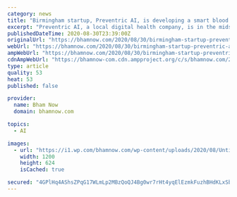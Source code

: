 ```yaml
---
category: news
title: "Birmingham startup, Preventric AI, is developing a smart blood pressure monitor"
excerpt: "Preventric AI, a local digital health company, is in the midst of raising funding for their new device, the BPro. Here's what we know so far. What is the"
publishedDateTime: 2020-08-30T23:39:00Z
originalUrl: "https://bhamnow.com/2020/08/30/birmingham-startup-preventric-ai-developing-smart-blood-pressure-monitor/"
webUrl: "https://bhamnow.com/2020/08/30/birmingham-startup-preventric-ai-developing-smart-blood-pressure-monitor/"
ampWebUrl: "https://bhamnow.com/2020/08/30/birmingham-startup-preventric-ai-developing-smart-blood-pressure-monitor/amp/"
cdnAmpWebUrl: "https://bhamnow-com.cdn.ampproject.org/c/s/bhamnow.com/2020/08/30/birmingham-startup-preventric-ai-developing-smart-blood-pressure-monitor/amp/"
type: article
quality: 53
heat: 53
published: false

provider:
  name: Bham Now
  domain: bhamnow.com

topics:
  - AI

images:
  - url: "https://i1.wp.com/bhamnow.com/wp-content/uploads/2020/08/Untitled-1.png?fit=1200%2C624&ssl=1"
    width: 1200
    height: 624
    isCached: true

secured: "4GPlHq4AShsZPqG17WLmLp2MBzQoQJ4Bg0wr7rHt4yqElEzmkFuzhBHdKLxSb7ALkG+iyR+Lak7GHkffH2oHI57sSwOl0dWsExyePKdoL6Xeegc5GFCsNwM2lwc9MYXhnehLCnxPJaXnk0ydzPcj/8ymw6iFG8X5ZDGTvTxpIkItYF0q1+GOdVEij/vvYgDjwvWMMlQ8bwJ0SeoLzFuw8zgKrNMhf6BiowM5l8hMBgnyDVNFBRY1gu8MoksUjvRW4mADd2CSZNDnH/Vbz8XSVn74YzBC1UK7HJqpCbkC9BLoke8oQ901fiXTFiyIkz2Pa/CjbM7AL4UgbfNFpDGHVOzhnX04GoUIcP4AzJntihA=;1aZquPaNf04b9CU+araZFA=="
---
```


